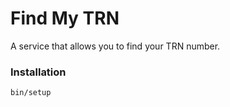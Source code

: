 # Find My TRN

A service that allows you to find your TRN number.

### Installation

```bash
bin/setup
```